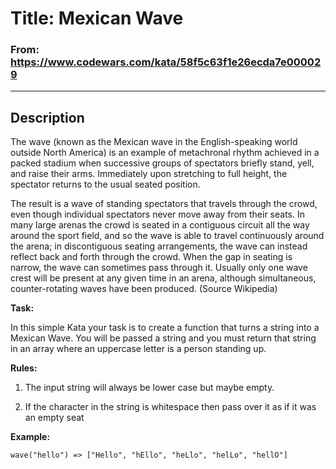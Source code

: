# Title: Mexican Wave

### From: https://www.codewars.com/kata/58f5c63f1e26ecda7e000029

***

## Description

The wave (known as the Mexican wave in the English-speaking world outside North America) is an example of metachronal rhythm achieved in a packed stadium when successive groups of spectators briefly stand, yell, and raise their arms. Immediately upon stretching to full height, the spectator returns to the usual seated position.

The result is a wave of standing spectators that travels through the crowd, even though individual spectators never move away from their seats. In many large arenas the crowd is seated in a contiguous circuit all the way around the sport field, and so the wave is able to travel continuously around the arena; in discontiguous seating arrangements, the wave can instead reflect back and forth through the crowd. When the gap in seating is narrow, the wave can sometimes pass through it. Usually only one wave crest will be present at any given time in an arena, although simultaneous, counter-rotating waves have been produced. (Source Wikipedia)

**Task:**

In this simple Kata your task is to create a function that turns a string into a Mexican Wave. You will be passed a string and you must return that string in an array where an uppercase letter is a person standing up. 

**Rules:**

 1.  The input string will always be lower case but maybe empty.

 2.  If the character in the string is whitespace then pass over it as if it was an empty seat


**Example:**

    wave("hello") => ["Hello", "hEllo", "heLlo", "helLo", "hellO"]